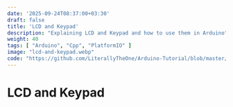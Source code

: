 ```yaml
---
date: '2025-09-24T08:37:00+03:30'
draft: false
title: 'LCD and Keypad'
description: "Explaining LCD and Keypad and how to use them in Arduino"
weight: 40
tags: [ "Arduino", "Cpp", "PlatformIO" ]
image: "lcd-and-keypad.webp"
code: "https://github.com/LiterallyTheOne/Arduino-Tutorial/blob/master/src/3-lcd-and-keypad"
---
```


# LCD and Keypad
